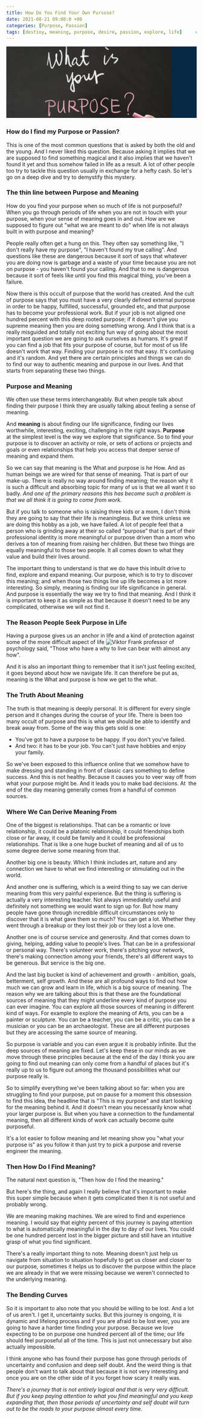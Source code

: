 ```yaml
---
title: How Do You Find Your Own Pursose?
date: 2021-08-21 09:08:0 +00
categories: [Purpose, Passion]
tags: [destiny, meaning, purpose, desire, passion, explore, life]     # TAG names should always be lowercase
---
```


![purpose](/assets/img/purpose.jpg)

### How do I find my Purpose or Passion?

This is one of the most common questions that is asked by both the old and the young. And I never liked this question. Because asking it implies that we are supposed to find something magical and it also implies that we haven't found it yet and thus somehow failed in life as a result. A lot of other people too try to tackle this question usually in exchange for a hefty cash. So let's go on a deep dive and try to demystify this mystery.

### The thin line between Purpose and Meaning

How do you find your purpose when so much of life is not purposeful? When you go through periods of life when you are not in touch with your purpose, when your sense of meaning goes in and out. How are we supposed to figure out "what we are meant to do" when life is not always built in with purpose and meaning?

People really often get a hung on this. They often say something like, "I don't really have my purpose", "I haven't found my true calling". And questions like these are dangerous because it sort of says that whatever you are doing now is garbage and a waste of your time because you are not on purpose - you haven't found your calling. And that to me is dangerous because it sort of feels like until you find this magical thing, you've been a failure.

Now there is this occult of purpose that the world has created. And the cult of purpose says that you must have a very clearly defined external purpose in order to be happy, fulfilled, successful, grounded etc, and that purpose has to become your professional work. But if your job is not aligned one hundred percent with this deep rooted purpose; if it doesn't give you supreme meaning then you are doing something wrong. And I think that is a really misguided and totally not exciting fun way of going about the most important question we are going to ask ourselves as humans. It's great if you can find a job that fits your purpose of course, but for most of us life doesn't work that way. Finding your purpose is not that easy. It's confusing and it's random. And yet there are certain principles and things we can do to find our way to authentic meaning and purpose in our lives. And that starts from separating these two things.

### Purpose and Meaning

We often use these terms interchangeably. But when people talk about finding their purpose I think they are usually talking about feeling a sense of meaning.

And **meaning** is about finding our life significance, finding our lives worthwhile, interesting, exciting, challenging in the right ways. **Purpose** at the simplest level is the way we explore that significance. So to find your purpose is to discover an activity or role, or sets of actions or projects and goals or even relationships that help you access that deeper sense of meaning and expand them.

So we can say that meaning is the What and purpose is he How. And as human beings we are wired for that sense of meaning. That is part of our make-up. There is really no way around finding meaning; the reason why it is such a difficult and absorbing topic for many of us is that we all want it so badly. *And one of the primary reasons this has become such a problem is that we all think it is going to come from work.*

But if you talk to someone who is raising three kids or a mom, I don't think they are going to say that their life is meaningless. But we think unless we are doing this hobby as a job, we have failed. A lot of people feel that a person who is grinding away at their so called “purpose” that is part of their professional identity is more meaningful or purpose driven than a mom who derives a ton of meaning from raising her children. But these two things are equally meaningful to those two people. It all comes down to what they value and build their lives around.

The important thing to understand is that we do have this inbuilt drive to find, explore and expand meaning. Our purpose, which is to try to discover this meaning; and when those two things line up life becomes a lot more interesting. So simply, meaning is finding our life significance in general. And purpose is essentially the way we try to find that meaning. And I think it is important to keep it as simple as that because it doesn't need to be any complicated, otherwise we will not find it.

### The Reason People Seek Purpose in Life

Having a purpose gives us an anchor in life and a kind of protection against some of the more difficult aspect of life ![Viktor Frank](https://en.m.wikipedia.org/wiki/Viktor_Frankl) professor of psychology said, "Those who have a why to live can bear with almost any how".

And it is also an important thing to remember that it isn't just feeling excited, it goes beyond about how we navigate life. It can therefore be put as, meaning is the What and purpose is how we get to the what.

### The Truth About Meaning

The truth is that meaning is deeply personal. It is different for every single person and it changes during the course of your life. There is been too many occult of purpose and this is what we should be able to identify and break away from. Some of the way this gets sold is one: 
* You've got to have a purpose to be happy. If you don't you've failed. 
* And two: it has to be your job. You can't just have hobbies and enjoy your family.

So we've been exposed to this influence online that we somehow have to make dressing and standing in front of classic cars something to define success. And this is not healthy. Because it causes you to veer way off from what your purpose might be. And it leads you to make bad decisions. At  the end of the day meaning generally comes from a handful of common sources.

### Where We Can Derive Meaning From

One of the biggest is relationships. That can be a romantic or love relationship, it could be a platonic relationship, it could friendships both close or far away, it could be family and it could be professional relationships. That is like a one huge bucket of meaning and all of us to some degree derive some meaning from that.

Another big one is beauty. Which I think includes art, nature and any connection we have to what we find interesting or stimulating out in the world.

And another one is suffering, which is a weird thing to say we can derive meaning from this very painful experience. But the thing is suffering is actually a very interesting teacher. Not always immediately useful and definitely not something we would want to sign up for. But how many people have gone through incredible difficult circumstances only to discover that it is what gave them so much? You can get a lot. Whether they went through a breakup or they lost their job or they lost a love one.

Another one is of course service and generosity. And that comes down to giving, helping, adding value to people's lives. That can be in a professional or personal way. There's volunteer work, there's pitching your network, there's making connection among your friends, there's all different ways to be generous. But service is the big one.

And the last big bucket is kind of achievement and growth - ambition, goals, betterment, self growth. And these are all profound ways to find out how much we can grow and learn in life, which is a big source of meaning. The reason why we are talking about this is that these are the foundational sources of meaning that they might underline every kind of purpose you can ever imagine. You can explore all those sources of meaning in different kind of ways. For example to explore the meaning of Arts, you can be a painter or sculpture. You can be a teacher, you can be a critic, you can be a musician or you can be an archaeologist. These are all different purposes but they are accessing the same source of meaning.

So purpose is variable and you can even argue it is probably infinite. But the deep sources of meaning are fixed. Let's keep these in our minds as we move through these principles because at the end of the day I think you are going to find out meaning can only come from a handful of places but it's really up to us to figure out among the thousand possibilities what our purpose really is.

So to simplify everything we've been talking about so far: when you are struggling to find your purpose, put on pause for a moment this obsession to find this idea, the headline that is "This is my purpose" and start looking for the meaning behind it. And it doesn't mean you necessarily know what your larger purpose is. But when you have a connection to the fundamental meaning, then all different kinds of work can actually become quite purposeful.

It's a lot easier to follow meaning and let meaning show you "what your purpose is" as you follow it than just try to pick a purpose and reverse engineer the meaning.

### Then How Do I Find Meaning?

The natural next question is, "Then how do I find the meaning."

But here's the thing, and again I really believe that it's important to make this super simple because when it gets complicated then it is not useful and probably wrong.

We are meaning making machines. We are wired to find and experience meaning. I would say that eighty percent of this journey is paying attention to what is automatically meaningful in the day to day of our lives. You could be one hundred percent lost in the bigger picture and still have an intuitive grasp of what you find significant.

There's a really important thing to note. Meaning doesn't just help us navigate from situation to situation hopefully to get us closer and closer to our purpose, sometimes it helps us to discover the purpose within the place we are already in that we were missing because we weren't connected to the underlying meaning.

### The Bending Curves

So it is important to also note that you should be willing to be lost. And a lot of us aren't. I get it, uncertainty sucks. But this journey is ongoing, it is dynamic and lifelong process and if you are afraid to be lost ever, you are going to have a harder time finding your purpose. Because we love expecting to be on purpose one hundred percent all of the time; our life should feel purposeful all of the time. This is just not unnecessary but also actually impossible.

I think anyone who has found their purpose has gone through periods of uncertainty and confusion and deep self doubt. And the weird thing is that people don't want to talk about that because it is not very interesting and once you are on the other side of it you forget how scary it really was.

*There's a journey that is not entirely logical and that is very very difficult. But if you keep paying attention to what you find meaningful and you keep expanding that, then those periods of uncertainty and self doubt will turn out to be the roads to your purpose almost every time.*
